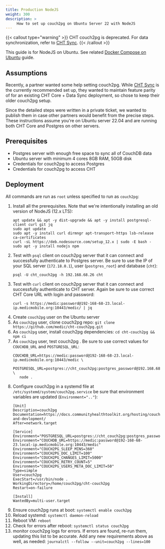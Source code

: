 ```yaml
---
title: Production NodeJS
weight: 300
description: >
     How to set up couch2pg on Ubuntu Server 22 with NodeJS
---
```


{{< callout type="warning" >}}
  CHT couch2pg is deprecated. For data synchronization, refer to [CHT Sync](/hosting/analytics").
{{< /callout >}}

This guide is for NodeJS on Ubuntu.  See related [Docker Compose on Ubuntu](/hosting/couch2pg/exmple-docker-deploy)  guide.

## Assumptions 

Recently, a partner wanted some help setting couch2pg. While [CHT Sync](https://docs.communityhealthtoolkit.org/core/overview/cht-sync/) is the currently recommended set up, they wanted to maintain feature parity of for an existing CHT Core + Data Sync deployment, so chose to keep their older couch2pg setup.

Since the detailed steps were written in a private ticket, we wanted to publish them in case other partners would benefit from the precise steps.  These instructions assume you're on Ubuntu server 22.04 and are running both CHT Core and Postgres on other servers.

## Prerequisites 

* Postgres server with enough free space to sync all of CouchDB data
* Ubuntu server with minimum 4 cores 8GB RAM, 50GB disk
* Credentials for couch2pg to access Postgres
* Credentials for couch2pg to access CHT 

## Deployment 

All commands are run as `root` unless specified to run as `couch2pg`:

1. Install all the prerequisites. Note that we're intentionally installing an old version of NodeJS (12.x LTS):
   ```shell
   apt update && apt -y dist-upgrade && apt -y install postgresql-client curl git jq
   sudo apt update
   sudo apt -y install curl dirmngr apt-transport-https lsb-release ca-certificates
   curl -sL https://deb.nodesource.com/setup_12.x | sudo -E bash -
   sudo apt -y install nodejs npm
   ```
2. Test with `psql` client on couch2pg server that it can connect and successfully authenticate  to Postgres server. Be sure to use the IP of your SQL server (`172.18.0.1`), user (`postgres_root`) and database (`cht`):
   ```shell
   psql -U cht_couch2pg -h 192.168.68.26 cht
   ```
3. Test with `curl` client on couch2pg server that it can connect and successfully authenticate  to CHT server. Again be sure to use correct CHT Core URL with login and password:
   ```shell
   curl -s https://medic:password@192-168-68-23.local-ip.medicmobile.org:10443/medic/ | jq      
   ```
4. Create `couch2pg` user on the Ubuntu server
5. As `couch2pg` user, clone couch2pg repo: `git clone https://github.com/medic/cht-couch2pg.git`
6. As `couch2pg` user, install couch2pg dependencies: `cd cht-couch2pg && npm ci`
7. As `couch2pg` user, test couch2pg . Be sure to use correct values for `COUCHDB_URL` and `POSTGRESQL_URL`:
   ```shell
   COUCHDB_URL=https://medic:password@192-168-68-23.local-ip.medicmobile.org:10443/medic \
      POSTGRESQL_URL=postgres://cht_couch2pg:postgres_password@192.168.68.26:5432/cht \
      node .
   ```  
8. Configure couch2pg in a systemd file at `/etc/systemd/system/couch2pg.service` be sure that environment variables are updated (`Environment=".."`):
   ```shell
   [Unit]
   Description=couch2pg
   Documentation=https://docs.communityhealthtoolkit.org/hosting/couch2pg/setup-and-devlopment/
   After=network.target

   [Service]
   Environment="POSTGRESQL_URL=postgres://cht_couch2pg:postgres_password@192.168.68.26:5432/cht"
   Environment="COUCHDB_URL=https://medic:password@192-168-68-23.local-ip.medicmobile.org:10443/medic"
   Environment="COUCH2PG_SLEEP_MINS=360"
   Environment="COUCH2PG_DOC_LIMIT=100"
   Environment="COUCH2PG_CHANGES_LIMIT=5000"
   Environment="COUCH2PG_RETRY_COUNT=5"
   Environment="COUCH2PG_USERS_META_DOC_LIMIT=50"
   Type=simple
   User=couch2pg
   ExecStart=/usr/bin/node .
   WorkingDirectory=/home/couch2pg/cht-couch2pg
   Restart=on-failure

   [Install]
   WantedBy=multi-user.target
   ```
9. Ensure couch2pg runs at boot: `systemctl enable couch2pg`
10. Reload systemd: `systemctl daemon-reload`
11. Reboot VM: `reboot`
12. Check for errors after reboot: `systemctl status couch2pg`
13. monitor couch2pg logs for errors. If errors are found, re-run them, updating this list to be accurate. Add any new requirements above as well, as needed: `journalctl --follow --unit=couch2pg --lines=100`
